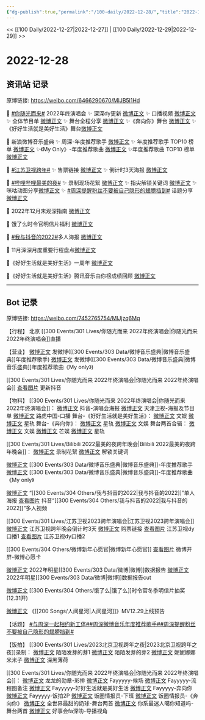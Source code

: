 ```yaml
---
{"dg-publish":true,"permalink":"/100-daily/2022-12-28/","title":"2022-12-28"}
---
```



<< [[100 Daily/2022-12-27\|2022-12-27]] | [[100 Daily/2022-12-29\|2022-12-29]] >>

# 2022-12-28

## 资讯站 记录

原博链接: https://weibo.com/6466290670/MlJB5l1Hd

💫 [#你随光而来#](https://s.weibo.com/weibo?q=%23%E4%BD%A0%E9%9A%8F%E5%85%89%E8%80%8C%E6%9D%A5%23) 2022年终演唱会
✨ 深深dy更新 [微博正文](https://m.weibo.cn/6466290670/4851658373214120)
✨ 口播视频 [微博正文](https://m.weibo.cn/6466290670/4851711230087232)
✨ 全体节目单 [微博正文](https://m.weibo.cn/6466290670/4851672340500075)
✨ 舞台全程分享 [微博正文](https://m.weibo.cn/6466290670/4851792468248176)
✨《奔向你》舞台 [微博正文](https://m.weibo.cn/6466290670/4851785402159606)
✨《好好生活就是美好生活》舞台[微博正文](https://m.weibo.cn/6466290670/4851791738966321)

💫 新浪微博音乐盛典
✨ 周深-年度推荐歌手 [微博正文](https://m.weibo.cn/6466290670/4851608913450606)
✨ 年度推荐歌手 TOP10 榜单 [微博正文](https://m.weibo.cn/6466290670/4851608377361357)
✨《My Only》-年度推荐歌曲 [微博正文](https://m.weibo.cn/6466290670/4851718170878249)
✨年度推荐歌曲 TOP10 榜单 [微博正文](https://m.weibo.cn/6466290670/4851718875780576)

💫 [#江苏卫视跨年#](https://s.weibo.com/weibo?q=%23%E6%B1%9F%E8%8B%8F%E5%8D%AB%E8%A7%86%E8%B7%A8%E5%B9%B4%23)
✨ 售票链接 [微博正文](https://m.weibo.cn/6466290670/4851780922389284)
✨ 倒计时3天海报 [微博正文](https://m.weibo.cn/6466290670/4851748738697420)

💫 [#哔哩哔哩最美的夜#](https://s.weibo.com/weibo?q=%23%E5%93%94%E5%93%A9%E5%93%94%E5%93%A9%E6%9C%80%E7%BE%8E%E7%9A%84%E5%A4%9C%23)
✨ 录制现场花絮 [微博正文](https://m.weibo.cn/6466290670/4851657256736311)
✨ 指尖解锁关键词 [微博正文](https://m.weibo.cn/6466290670/4851609471029970)
✨ 咪咕动图分享[微博正文](https://m.weibo.cn/6466290670/4851685257906630)
✨ [#周深提醒粉丝不要被自己隐形的翅膀挡到#](https://s.weibo.com/weibo?q=%23%E5%91%A8%E6%B7%B1%E6%8F%90%E9%86%92%E7%B2%89%E4%B8%9D%E4%B8%8D%E8%A6%81%E8%A2%AB%E8%87%AA%E5%B7%B1%E9%9A%90%E5%BD%A2%E7%9A%84%E7%BF%85%E8%86%80%E6%8C%A1%E5%88%B0%23) 话题分享 [微博正文](https://m.weibo.cn/6466290670/4851684747251205)

💫 2022年12月末观深指南 [微博正文](https://m.weibo.cn/6466290670/4851615477801423)

💫 饿了么时令官明信片福利 [微博正文](https://m.weibo.cn/6466290670/4851609068636211)

💫 [#我与抖音的2022#](https://s.weibo.com/weibo?q=%23%E6%88%91%E4%B8%8E%E6%8A%96%E9%9F%B3%E7%9A%842022%23)多人海报 [微博正文](https://m.weibo.cn/6466290670/4851682657441326)

💫 11月深深月度重要行程盘点[微博正文](https://m.weibo.cn/6466290670/4851641835064158)

💫《好好生活就是美好生活》一周年 [微博正文](https://m.weibo.cn/6466290670/4851567150237111)

💫《好好生活就是美好生活》腾讯音乐由你榜成绩回顾 [微博正文](https://m.weibo.cn/6466290670/4851608313664847)

---
## Bot 记录

原博链接: https://weibo.com/7452765754/MlJjzq6Mq

【行程】
北京 [[300 Events/301 Lives/你随光而来 2022年终演唱会\|你随光而来 2022年终演唱会]]直播

【营业】
[微博正文](https://m.weibo.cn/1736988591/4851606996131052) 发微博([[300 Events/303 Data/微博音乐盛典\|微博音乐盛典]]年度推荐歌手)
[微博正文](https://m.weibo.cn/1736988591/4851712667422932) 发微博([[300 Events/303 Data/微博音乐盛典\|微博音乐盛典]]年度推荐歌曲《My only》)

[[300 Events/301 Lives/你随光而来 2022年终演唱会\|你随光而来 2022年终演唱会]]
[查看图片](https://wx3.sinaimg.cn/large/0088n2Pggy1h9jxfycxy2j30ku112ach.jpg) 更新抖音

【物料】
[[300 Events/301 Lives/你随光而来 2022年终演唱会\|你随光而来 2022年终演唱会]]：
[微博正文](https://m.weibo.cn/6020086612/4851681218793991) 抖音-演唱会海报
[微博正文](https://m.weibo.cn/1905859287/4851670904741668) 天津卫视-海报及节目单
[微博正文](https://m.weibo.cn/2271357522/4851671145124881) 路虎中国-口播
舞台-《好好生活就是美好生活》：
[微博正文](https://m.weibo.cn/1371117067/4851769085538613) 文娱
[微博正文](https://m.weibo.cn/6466290670/4851791738966321) 星轨
舞台-《奔向你》：
[微博正文](https://m.weibo.cn/6466290670/4851785402159606) 星轨
[微博正文](https://m.weibo.cn/1371117067/4851770390489097) 文娱
舞台两首合辑：
[微博正文](https://m.weibo.cn/1371117067/4851771149924524) 文娱
[微博正文](https://m.weibo.cn/1591169702/4851770804937922) 芒娱
[微博正文](https://m.weibo.cn/6466290670/4851792468248176) 星轨

[[300 Events/301 Lives/Bilibili 2022最美的夜跨年晚会\|Bilibili 2022最美的夜跨年晚会]]：
[微博正文](https://m.weibo.cn/7524193441/4851651011150778) 录制花絮
[微博正文](https://m.weibo.cn/7524193441/4851602693033048) 解锁关键词

[微博正文](https://m.weibo.cn/2183483187/4851606217033486) [[300 Events/303 Data/微博音乐盛典\|微博音乐盛典]]-年度推荐歌手
[微博正文](https://m.weibo.cn/2183483187/4851711908776919) [[300 Events/303 Data/微博音乐盛典\|微博音乐盛典]]-年度推荐歌曲《My only》

[微博正文](https://m.weibo.cn/6020086612/4851666136342069) “[[300 Events/304 Others/我与抖音的2022\|我与抖音的2022]]”单人海报
[查看图片](https://wx2.sinaimg.cn/large/0088n2Pggy1h9jxfslunpj30ku1120u8.jpg) 抖音“[[300 Events/304 Others/我与抖音的2022\|我与抖音的2022]]”多人视频

[[300 Events/301 Lives/江苏卫视2023跨年演唱会\|江苏卫视2023跨年演唱会]]
[微博正文](https://m.weibo.cn/1818087960/4851739616882742) 江苏卫视跨年晚会倒计时3天
[微博正文](https://m.weibo.cn/1771716780/4851711422759105) 购票链接
[查看图片](https://wx3.sinaimg.cn/large/0088n2Pggy1h9jxfjnkmfj30ku112772.jpg) 江苏卫视dy口播1
[查看图片](https://wx2.sinaimg.cn/large/0088n2Pggy1h9jxfnsxz3j30ku112tba.jpg) 江苏卫视dy口播2

[[300 Events/304 Others/微博新年心愿官\|微博新年心愿官]]
[查看图片](https://wx3.sinaimg.cn/large/0088n2Pggy1h9jxghs4gnj30u01t0wuz.jpg) 微博开屏-微博心愿卡

[微博正文](https://m.weibo.cn/1893711543/4851658569548599) 2022年明星[[300 Events/303 Data/微博\|微博]]数据报告
[微博正文](https://m.weibo.cn/2321178365/4851666413949143) 2022年明星[[300 Events/303 Data/微博\|微博]]数据报告cut

[微博正文](https://m.weibo.cn/7756461320/4851607218428655) [[300 Events/304 Others/饿了么\|饿了么]]时令官冬季明信片抽奖(12.31开)

[微博正文](https://m.weibo.cn/6509152617/4851773615114218) 《[[200 Songs/人间星河\|人间星河]]》MV12.29上线预告

【话题】
[#与周深一起相约新工体#](https://s.weibo.com/weibo?q=%23%E4%B8%8E%E5%91%A8%E6%B7%B1%E4%B8%80%E8%B5%B7%E7%9B%B8%E7%BA%A6%E6%96%B0%E5%B7%A5%E4%BD%93%23)[#周深微博音乐年度推荐歌手#](https://s.weibo.com/weibo?q=%23%E5%91%A8%E6%B7%B1%E5%BE%AE%E5%8D%9A%E9%9F%B3%E4%B9%90%E5%B9%B4%E5%BA%A6%E6%8E%A8%E8%8D%90%E6%AD%8C%E6%89%8B%23)[#周深提醒粉丝不要被自己隐形的翅膀挡到#](https://s.weibo.com/weibo?q=%23%E5%91%A8%E6%B7%B1%E6%8F%90%E9%86%92%E7%B2%89%E4%B8%9D%E4%B8%8D%E8%A6%81%E8%A2%AB%E8%87%AA%E5%B7%B1%E9%9A%90%E5%BD%A2%E7%9A%84%E7%BF%85%E8%86%80%E6%8C%A1%E5%88%B0%23)

【饭拍】
[[300 Events/301 Lives/2023北京卫视跨年之夜\|2023北京卫视跨年之夜]]录制：
[微博正文](https://m.weibo.cn/2284245305/4851600336358230) 陌陌发芽的芽1
[微博正文](https://m.weibo.cn/2284245305/4851602709554948) 陌陌发芽的芽2
[微博正文](https://m.weibo.cn/1848110183/4851663661703892) 妮妮娜娜米米子
[微博正文](https://m.weibo.cn/1055729542/4851624428179306) 深黑薄荷

[[300 Events/301 Lives/你随光而来 2022年终演唱会\|你随光而来 2022年终演唱会]]：
[微博正文](https://m.weibo.cn/6513304603/4851784935285444) 龙龙的勋章-彩排
[微博正文](https://m.weibo.cn/2621211921/4851772939836864) Fayyyyy-候场
[微博正文](https://m.weibo.cn/2621211921/4850897186982954) Fayyyyy-流程图备注
[微博正文](https://m.weibo.cn/2621211921/4851789977880110) Fayyyyy-好好生活就是美好生活
[微博正文](https://m.weibo.cn/2621211921/4851797649264334) Fayyyyy-奔向你
[微博正文](https://m.weibo.cn/2621211921/4851770603866578) Fayyyyy-饭拍2P
[微博正文](https://m.weibo.cn/5927465467/4851776471697996) 饭圈情报员-下班
[微博正文](https://m.weibo.cn/5927465467/4851786014263657) 饭圈情报员-《奔向你》
[微博正文](https://m.weibo.cn/6027721876/4851773116517020) 全世界最甜的奶球-舞台两首
[微博正文](https://m.weibo.cn/7724525486/4851786899003124) 你系最迷人噶你知道吗-舞台两首
[微博正文](https://m.weibo.cn/6147237910/4851789151343760) 好事会fa深叻-导播视角
